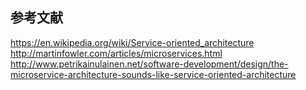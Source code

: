 ## 参考文献

https://en.wikipedia.org/wiki/Service-oriented_architecture
http://martinfowler.com/articles/microservices.html
http://www.petrikainulainen.net/software-development/design/the-microservice-architecture-sounds-like-service-oriented-architecture